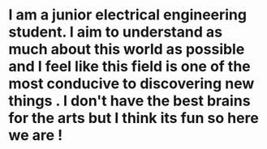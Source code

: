 # I am a junior electrical engineering student. I aim to understand as much about this world as possible and I feel like this field is one of the most conducive to discovering new things . I don't have the best brains for the arts but I think its fun so here we are !
